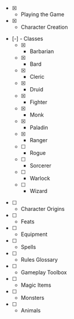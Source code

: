 * [x] - Playing the Game
* [x] - Character Creation
* [-] - Classes
    * [x] - Barbarian
    * [x] - Bard
    * [x] - Cleric
    * [x] - Druid
    * [x] - Fighter
    * [x] - Monk
    * [x] - Paladin
    * [x] - Ranger
    * [ ] - Rogue
    * [ ] - Sorcerer
    * [ ] - Warlock
    * [ ] - Wizard
* [ ] - Character Origins
* [ ] - Feats
* [ ] - Equipment
* [ ] - Spells
* [ ] - Rules Glossary
* [ ] - Gameplay Toolbox
* [ ] - Magic Items
* [ ] - Monsters
* [ ] - Animals

